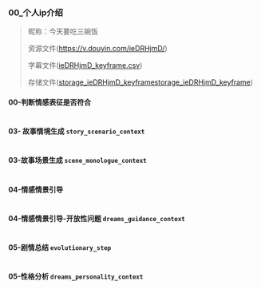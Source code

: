  

### 00_个人ip介绍
> 昵称：今天要吃三碗饭
> 
> 资源文件(https://v.douyin.com/ieDRHjmD/)
> 
> 字幕文件([ieDRHjmD_keyframe.csv](..%2F..%2Fsrc%2Fdocs%2Fcsv%2FieDRHjmD_keyframe.csv))
>
> 存储文件([storage_ieDRHjmD_keyframe](..%2F..%2Fsrc%2Fdocs%2Fextract_storage%2F%E4%BB%8A%E5%A4%A9%E8%A6%81%E5%90%83%E4%B8%89%E7%A2%97%E9%A5%AD%2Fstorage_ieDRHjmD_keyframe)[storage_ieDRHjmD_keyframe](..%2F..%2Fsrc%2Fdocs%2Fextract_storage%2F%E4%BB%8A%E5%A4%A9%E8%A6%81%E5%90%83%E4%B8%89%E7%A2%97%E9%A5%AD%2Fstorage_ieDRHjmD_keyframe))

#### 00-判断情感表征是否符合
```text
```

#### 03- 故事情境生成 `story_scenario_context`
```text
```

#### 03-故事场景生成 `scene_monologue_context`
```text
```

#### 04-情感情景引导
```text

```

#### 04-情感情景引导-开放性问题 `dreams_guidance_context`
```text
```


#### 05-剧情总结 `evolutionary_step`
```text
```

#### 05-性格分析 `dreams_personality_context`
```text
```

```text

```
